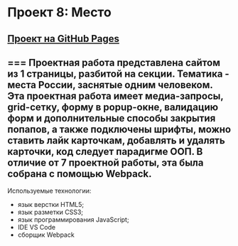# Проект 8: Место
## [Проект на GitHub Pages](https://rudolfignatyev.github.io/mesto/src/index.html "Место")
===
Проектная работа представлена сайтом из 1 страницы, разбитой на секции. Тематика - места России, заснятые одним человеком. Эта проектная работа имеет **медиа-запросы, grid-сетку, форму в popup-окне, валидацию форм и дополнительные способы закрытия попапов, а также подключены шрифты, можно ставить лайк карточкам, добавлять и удалять карточки, код следует парадигме ООП**. В отличие от 7 проектной работы, эта была собрана с помощью **Webpack**.
---
Используемые технологии:
* язык верстки HTML5;
* язык разметки CSS3;
* язык программирования JavaScript;
* IDE VS Code
* сборщик Webpack
